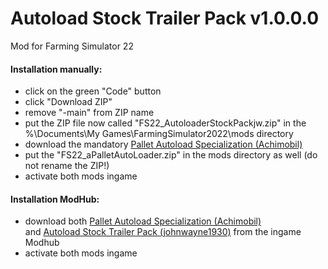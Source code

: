# Autoload Stock Trailer Pack v1.0.0.0
Mod for Farming Simulator 22  

#### Installation manually: ####
* click on the green "Code" button
* click "Download ZIP"
* remove "-main" from ZIP name
* put the ZIP file now called "FS22_AutoloaderStockPackjw.zip" in the  
%\Documents\My Games\FarmingSimulator2022\mods directory
* download the mandatory [Pallet Autoload Specialization (Achimobil)](https://www.farming-simulator.com/mod.php?lang=en&mod_id=228819&title=fs2022)
* put the "FS22_aPalletAutoLoader.zip" in the mods directory as well (do not rename the ZIP!)
* activate both mods ingame

#### Installation ModHub: ####
* download both [Pallet Autoload Specialization (Achimobil)](https://www.farming-simulator.com/mod.php?lang=en&mod_id=228819&title=fs2022)  
and [Autoload Stock Trailer Pack (johnwayne1930)](https://www.farming-simulator.com/mod.php?lang=en&mod_id=233456&title=fs2022) from the ingame Modhub
* activate both mods ingame
